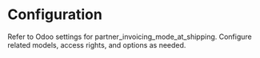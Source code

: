 # Configuration

Refer to Odoo settings for partner_invoicing_mode_at_shipping. Configure related models, access rights, and options as needed.

